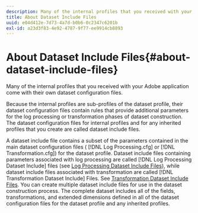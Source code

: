 ```yaml
---
description: Many of the internal profiles that you received with your Adobe application come with their own dataset configuration files.
title: About Dataset Include Files
uuid: e04d412e-7d73-4a7d-b0b6-0c2347c6201b
exl-id: a23d3f83-4e92-4787-9f77-ee9914cb8893
---
```

# About Dataset Include Files{#about-dataset-include-files}

Many of the internal profiles that you received with your Adobe application come with their own dataset configuration files.

 Because the internal profiles are sub-profiles of the dataset profile, their dataset configuration files contain rules that provide additional parameters for the log processing or transformation phases of dataset construction. The dataset configuration files for internal profiles and for any inherited profiles that you create are called dataset include files.

A dataset include file contains a subset of the parameters contained in the main dataset configuration files ( [!DNL Log Processing.cfg] or [!DNL Transformation.cfg]) for the dataset profile. Dataset include files containing parameters associated with log processing are called [!DNL Log Processing Dataset Include] files (see [Log Processing Dataset Include Files](../../../home/c-dataset-const-proc/c-dataset-inc-files/c-types-dataset-inc-files/c-log-proc-dataset-inc-files/c-log-proc-dataset-inc-files.md#concept-999475a22519432e98844622ca95b6ab)), while dataset include files associated with transformation are called [!DNL Transformation Dataset Include] Files. See [Transformation Dataset Include Files](../../../home/c-dataset-const-proc/c-dataset-inc-files/c-types-dataset-inc-files/c-trans-dataset-inc-files.md#concept-c64aa78ed9ce40b8a0f4932c82ff5ace). You can create multiple dataset include files for use in the dataset construction process. The complete dataset includes all of the fields, transformations, and extended dimensions defined in all of the dataset configuration files for the dataset profile and any inherited profiles.
